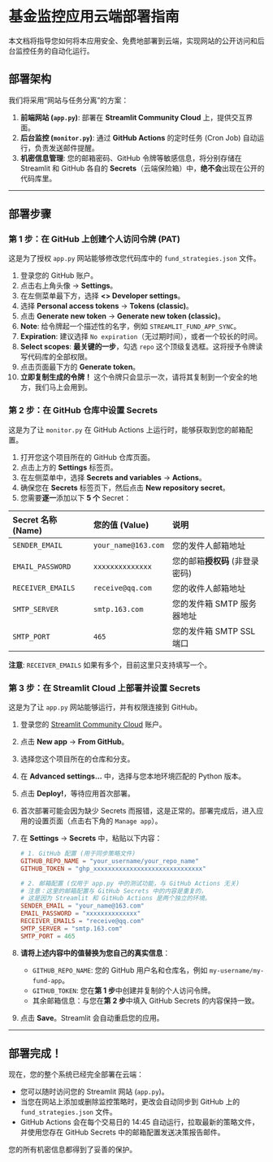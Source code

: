 # 基金监控应用云端部署指南

本文档将指导您如何将本应用安全、免费地部署到云端，实现网站的公开访问和后台监控任务的自动化运行。

## 部署架构

我们将采用“网站与任务分离”的方案：

1.  **前端网站 (`app.py`)**: 部署在 **Streamlit Community Cloud** 上，提供交互界面。
2.  **后台监控 (`monitor.py`)**: 通过 **GitHub Actions** 的定时任务 (Cron Job) 自动运行，负责发送邮件提醒。
3.  **机密信息管理**: 您的邮箱密码、GitHub 令牌等敏感信息，将分别存储在 Streamlit 和 GitHub 各自的 **Secrets**（云端保险箱）中，**绝不会**出现在公开的代码库里。

---

## 部署步骤

### 第 1 步：在 GitHub 上创建个人访问令牌 (PAT)

这是为了授权 `app.py` 网站能够修改您代码库中的 `fund_strategies.json` 文件。

1.  登录您的 GitHub 账户。
2.  点击右上角头像 -> **Settings**。
3.  在左侧菜单最下方，选择 **<> Developer settings**。
4.  选择 **Personal access tokens** -> **Tokens (classic)**。
5.  点击 **Generate new token** -> **Generate new token (classic)**。
6.  **Note**: 给令牌起一个描述性的名字，例如 `STREAMLIT_FUND_APP_SYNC`。
7.  **Expiration**: 建议选择 `No expiration`（无过期时间），或者一个较长的时间。
8.  **Select scopes**: **最关键的一步**，勾选 `repo` 这个顶级复选框。这将授予令牌读写代码库的全部权限。
9.  点击页面最下方的 **Generate token**。
10. **立即复制生成的令牌！** 这个令牌只会显示一次，请将其复制到一个安全的地方，我们马上会用到。

### 第 2 步：在 GitHub 仓库中设置 Secrets

这是为了让 `monitor.py` 在 GitHub Actions 上运行时，能够获取到您的邮箱配置。

1.  打开您这个项目所在的 GitHub 仓库页面。
2.  点击上方的 **Settings** 标签页。
3.  在左侧菜单中，选择 **Secrets and variables** -> **Actions**。
4.  确保您在 **Secrets** 标签页下，然后点击 **New repository secret**。
5.  您需要**逐一**添加以下 **5 个** Secret：

| Secret 名称 (Name) | 您的值 (Value) | 说明 |
| :--- | :--- | :--- |
| `SENDER_EMAIL` | `your_name@163.com` | 您的发件人邮箱地址 |
| `EMAIL_PASSWORD` | `xxxxxxxxxxxxxx` | 您的邮箱**授权码** (非登录密码) |
| `RECEIVER_EMAILS`| `receive@qq.com` | 您的收件人邮箱地址 |
| `SMTP_SERVER` | `smtp.163.com` | 您的发件箱 SMTP 服务器地址 |
| `SMTP_PORT` | `465` | 您的发件箱 SMTP SSL 端口 |

**注意**: `RECEIVER_EMAILS` 如果有多个，目前这里只支持填写一个。

### 第 3 步：在 Streamlit Cloud 上部署并设置 Secrets

这是为了让 `app.py` 网站能够运行，并有权限连接到 GitHub。

1.  登录您的 [Streamlit Community Cloud](https://share.streamlit.io/) 账户。
2.  点击 **New app** -> **From GitHub**。
3.  选择您这个项目所在的仓库和分支。
4.  在 **Advanced settings...** 中，选择与您本地环境匹配的 Python 版本。
5.  点击 **Deploy!**，等待应用首次部署。
6.  首次部署可能会因为缺少 Secrets 而报错，这是正常的。部署完成后，进入应用的设置页面（点击右下角的 `Manage app`）。
7.  在 **Settings** -> **Secrets** 中，粘贴以下内容：

    ```toml
    # 1. GitHub 配置 (用于同步策略文件)
    GITHUB_REPO_NAME = "your_username/your_repo_name"
    GITHUB_TOKEN = "ghp_xxxxxxxxxxxxxxxxxxxxxxxxxxxxxx"

    # 2. 邮箱配置 (仅用于 app.py 中的测试功能，与 GitHub Actions 无关)
    # 注意：这里的邮箱配置与 GitHub Secrets 中的内容是重复的，
    # 这是因为 Streamlit 和 GitHub Actions 是两个独立的环境。
    SENDER_EMAIL = "your_name@163.com"
    EMAIL_PASSWORD = "xxxxxxxxxxxxxx"
    RECEIVER_EMAILS = "receive@qq.com"
    SMTP_SERVER = "smtp.163.com"
    SMTP_PORT = 465
    ```

8.  **请将上述内容中的值替换为您自己的真实信息**：
    *   `GITHUB_REPO_NAME`: 您的 GitHub 用户名和仓库名，例如 `my-username/my-fund-app`。
    *   `GITHUB_TOKEN`: 您在**第 1 步**中创建并复制的个人访问令牌。
    *   其余邮箱信息：与您在**第 2 步**中填入 GitHub Secrets 的内容保持一致。
9.  点击 **Save**。Streamlit 会自动重启您的应用。

---

## 部署完成！

现在，您的整个系统已经完全部署在云端：

*   您可以随时访问您的 Streamlit 网站 (`app.py`)。
*   当您在网站上添加或删除监控策略时，更改会自动同步到 GitHub 上的 `fund_strategies.json` 文件。
*   GitHub Actions 会在每个交易日的 14:45 自动运行，拉取最新的策略文件，并使用您存在 GitHub Secrets 中的邮箱配置发送决策报告邮件。

您的所有机密信息都得到了妥善的保护。